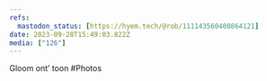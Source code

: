 ```yaml
---
refs:
  mastodon_status: [https://hyem.tech/@rob/111143560400864121]
date: 2023-09-28T15:49:03.822Z
media: ["126"]
---
```


Gloom ont’ toon #Photos
